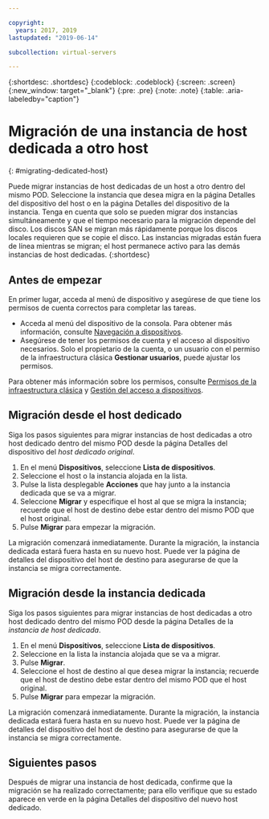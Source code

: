 ```yaml
---

copyright:
  years: 2017, 2019
lastupdated: "2019-06-14"

subcollection: virtual-servers

---
```


{:shortdesc: .shortdesc}
{:codeblock: .codeblock}
{:screen: .screen}
{:new_window: target="_blank"}
{:pre: .pre}
{:note: .note}
{:table: .aria-labeledby="caption"}


# Migración de una instancia de host dedicada a otro host
{: #migrating-dedicated-host}

Puede migrar instancias de host dedicadas de un host a otro dentro del mismo POD. Seleccione la instancia que desea migra en la página Detalles del dispositivo del host o en la página Detalles del dispositivo de la instancia. Tenga en cuenta que solo se pueden migrar dos instancias simultáneamente y que el tiempo necesario para la migración depende del disco. Los discos SAN se migran más rápidamente porque los discos locales requieren que se copie el disco. Las instancias migradas están fuera de línea mientras se migran; el host permanece activo para las demás instancias de host dedicadas.
{:shortdesc}

## Antes de empezar
En primer lugar, acceda al menú de dispositivo y asegúrese de que tiene los permisos de cuenta correctos para completar las tareas.

* Acceda al menú del dispositivo de la consola. Para obtener más información, consulte [Navegación a dispositivos](/docs/vsi?topic=virtual-servers-navigating-devices).
* Asegúrese de tener los permisos de cuenta y el acceso al dispositivo necesarios. Solo el propietario de la cuenta, o un usuario con el permiso de la infraestructura clásica **Gestionar usuarios**, puede ajustar los permisos.

Para obtener más información sobre los permisos, consulte [Permisos de la infraestructura clásica](/docs/iam?topic=iam-infrapermission#infrapermission) y [Gestión del acceso a dispositivos](/docs/vsi?topic=virtual-servers-managing-device-access).

## Migración desde el host dedicado
Siga los pasos siguientes para migrar instancias de host dedicadas a otro host dedicado dentro del mismo POD desde la página Detalles del dispositivo del *host dedicado original*. 

1. En el menú **Dispositivos**, seleccione **Lista de dispositivos**.
2. Seleccione el host o la instancia alojada en la lista.
3. Pulse la lista desplegable **Acciones** que hay junto a la instancia dedicada que se va a migrar.
4. Seleccione **Migrar** y especifique el host al que se migra la instancia; recuerde que el host de destino debe estar dentro del mismo POD que el host original.
5. Pulse **Migrar** para empezar la migración. 

La migración comenzará inmediatamente. Durante la migración, la instancia dedicada estará fuera hasta en su nuevo host. Puede ver la página de detalles del dispositivo del host de destino para asegurarse de que la instancia se migra correctamente.

## Migración desde la instancia dedicada
Siga los pasos siguientes para migrar instancias de host dedicadas a otro host dedicado dentro del mismo POD desde la página Detalles de la *instancia de host dedicada*.

1. En el menú **Dispositivos**, seleccione **Lista de dispositivos**.
2. Seleccione en la lista la instancia alojada que se va a migrar.
3. Pulse **Migrar**.
4. Seleccione el host de destino al que desea migrar la instancia; recuerde que el host de destino debe estar dentro del mismo POD que el host original.
5. Pulse **Migrar** para empezar la migración.

La migración comenzará inmediatamente. Durante la migración, la instancia dedicada estará fuera hasta en su nuevo host. Puede ver la página de detalles del dispositivo del host de destino para asegurarse de que la instancia se migra correctamente.

## Siguientes pasos
Después de migrar una instancia de host dedicada, confirme que la migración se ha realizado correctamente; para ello verifique que su estado aparece en verde en la página Detalles del dispositivo del nuevo host dedicado.

